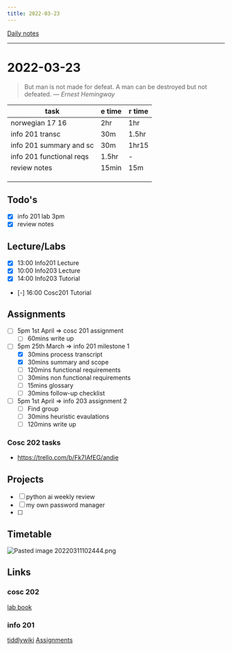 ```yaml
---
title: 2022-03-23
---
```

[Daily notes](out/notes/daily-notes.md)

---

# 2022-03-23
> But man is not made for defeat. A man can be destroyed but not defeated.
> — <cite>Ernest Hemingway</cite>

| task                     | e time | r time |
| ------------------------ | ------ | ------ |
| norwegian 17 16          | 2hr    | 1hr    |
| info 201  transc         | 30m    | 1.5hr  |
| info 201 summary and sc  | 30m    | 1hr15  |
| info 201 functional reqs | 1.5hr  | -      |
| review notes             | 15min  |  15m   |
|                          |        |        |
|                          |        |        |
|                          |        |        |
## Todo's
- [x] info 201 lab 3pm
- [x] review notes

## Lecture/Labs
- [x] 13:00 Info201 Lecture
- [x] 10:00 Info203 Lecture
- [x] 14:00 Info203 Tutorial
- [-] 16:00 Cosc201 Tutorial

## Assignments
- [ ] 5pm 1st April            ⇒ cosc 201 assignment
	- [ ] 60mins write up
- [ ] 5pm 25th March      ⇒ info 201 milestone 1
	- [x] 30mins process transcript
	- [x] 30mins summary and scope
	- [ ] 120mins functional requirements
	- [ ] 30mins non functional requirements
	- [ ] 15mins glossary
	- [ ] 30mins follow-up checklist
- [ ] 5pm 1st April            ⇒ info 203 assignment 2
	- [ ] Find group
	- [ ] 30mins heuristic evaulations
	- [ ] 120mins write up
### Cosc 202 tasks
- https://trello.com/b/Fk7lAfEG/andie


## Projects
- [ ] python ai weekly review
- [ ] my own password manager
- [ ] 

## Timetable
![Pasted image 20220311102444.png](None)

## Links
### cosc 202 
[lab book](https://cosc202.cspages.otago.ac.nz/lab-book/COSC202LabBook.pdf)

### info 201
[tiddlywiki](https://isgb.otago.ac.nz/infosci/INFO201/labs_release/raw/master/output/info201_labs.html#)
[Assignments](https://isgb.otago.ac.nz/info201/shared/assignments_release/raw/master/output/INFO201_Assignments.html)
